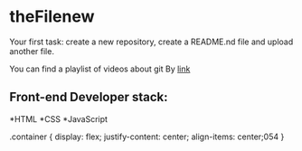 # theFilenew
Your first task: create a new repository, create a README.nd file and upload another file.

You can find a playlist of videos about git By [link](https://www.youtube.com/watch?v=RIrYWhjdK_o)

## Front-end Developer stack:
*HTML
﻿﻿*CSS
﻿﻿*JavaScript

.container {
  display: flex;
  justify-content: center;
  align-items: center;054
}
